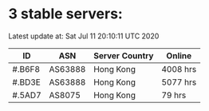# 3 stable servers:

Latest update at: Sat Jul 11 20:10:11 UTC 2020

| ID | ASN | Server Country | Online |
| -- | --- | -------------- | ------ |
| #.B6F8 | AS63888 | Hong Kong | 4008 hrs |
| #.BD3E | AS63888 | Hong Kong | 5077 hrs |
| #.5AD7 | AS8075 | Hong Kong | 79 hrs |

